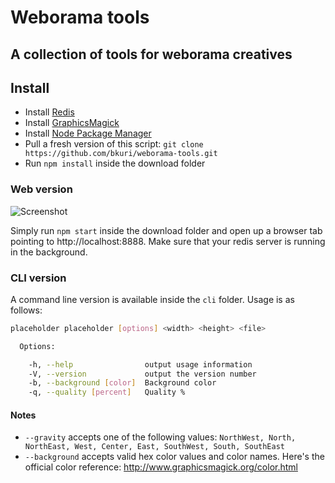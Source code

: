 Weborama tools
==============

A collection of tools for weborama creatives
--------------------------------------------

Install
-------

-	Install [Redis](http://redis.io/download)
-	Install [GraphicsMagick](http://www.graphicsmagick.org/README.html)
-	Install [Node Package Manager](https://www.npmjs.com/package/npm)
-	Pull a fresh version of this script: `git clone https://github.com/bkuri/weborama-tools.git`
-	Run `npm install` inside the download folder

### Web version

![Screenshot](https://i.imgur.com/o9Vf2yt.png)

Simply run `npm start` inside the download folder and open up a browser tab pointing to http://localhost:8888. Make sure that your redis server is running in the background.

### CLI version

A command line version is available inside the `cli` folder. Usage is as follows:

```sh
placeholder placeholder [options] <width> <height> <file>

  Options:

    -h, --help                output usage information
    -V, --version             output the version number
    -b, --background [color]  Background color
    -q, --quality [percent]   Quality %
```

#### Notes

-	`--gravity` accepts one of the following values: `NorthWest, North, NorthEast, West, Center, East, SouthWest, South, SouthEast`
-	`--background` accepts valid hex color values and color names. Here's the official color reference: http://www.graphicsmagick.org/color.html
